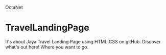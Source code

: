 OctaNet
# TravelLandingPage
It's about Jaya Travel Landing Page using HTML|CSS on gitHub. Discover what's out here! Where you want to go.

